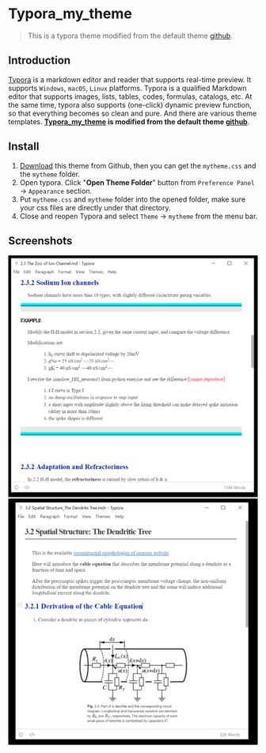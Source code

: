 # Typora_my_theme

> This is a typora theme modified from the default theme [github](http://theme.typora.io/theme/Github/).

## Introduction

[Typora](https://www.typora.io/) is a markdown editor and reader that supports real-time preview. It supports `Windows`, `macOS`, `Linux` platforms. Typora is a qualified Markdown editor that supports images, lists, tables, codes, formulas, catalogs, etc. At the same time, typora also supports (one-click) dynamic preview function, so that everything becomes so clean and pure. And there are various theme templates. **[Typora_my_theme](https://github.com/CnDE-M/Typora_my_theme) is modified from the default theme [github](http://theme.typora.io/theme/Github/)**.

## Install

1. [Download](https://codeload.github.com/CnDE-M/Typora_my_theme/zip/master) this theme from Github, then you can get the `mytheme.css` and the `mytheme` folder.
2. Open typora. Click "**Open Theme Folder**" button from `Preference Panel` → `Appearance` section.
3. Put `mytheme.css` and `mytheme` folder into the opened folder, make sure your css files are directly under that directory.
4. Close and reopen Typora and select `Theme` → `mytheme` from the menu bar.

## Screenshots
![image](./src/screenshot_1.PNG)
![image](./src/screenshot_2.PNG)

